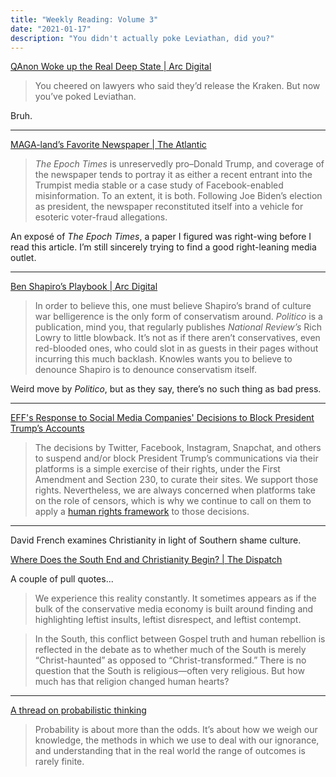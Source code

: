 ```yaml
---
title: "Weekly Reading: Volume 3"
date: "2021-01-17"
description: "You didn't actually poke Leviathan, did you?"
---
```


[QAnon Woke up the Real Deep State | Arc Digital](https://arcdigital.media/qanon-woke-up-the-real-deep-state-72bbfcb79488)

> You cheered on lawyers who said they’d release the Kraken. But now you’ve poked Leviathan.

Bruh.

- - -

[MAGA-land’s Favorite Newspaper | The Atlantic](https://www.theatlantic.com/politics/archive/2021/01/inside-the-epoch-times-a-mysterious-pro-trump-newspaper/617645/)

> *The Epoch Times* is unreservedly pro–Donald Trump, and coverage of the newspaper tends to portray it as either a recent entrant into the Trumpist media stable or a case study of Facebook-enabled misinformation. To an extent, it is both. Following Joe Biden’s election as president, the newspaper reconstituted itself into a vehicle for esoteric voter-fraud allegations.

An exposé of *The Epoch Times*, a paper I figured was right-wing before I read this article. I’m still sincerely trying to find a good right-leaning media outlet. 

- - -

[Ben Shapiro’s Playbook | Arc Digital](https://arcdigital.media/ben-shapiros-playbook-6f76470b8bdc)

> In order to believe this, one must believe Shapiro’s brand of culture war belligerence is the only form of conservatism around. *Politico* is a publication, mind you, that regularly publishes *National Review’s* Rich Lowry to little blowback. It’s not as if there aren’t conservatives, even red-blooded ones, who could slot in as guests in their pages without incurring this much backlash. Knowles wants you to believe to denounce Shapiro is to denounce conservatism itself.

Weird move by *Politico*, but as they say, there’s no such thing as bad press. 

- - -

[EFF's Response to Social Media Companies' Decisions to Block President Trump’s Accounts](https://www.eff.org/deeplinks/2021/01/eff-response-social-media-companies-decision-block-president-trumps-accounts)

> The decisions by Twitter, Facebook, Instagram, Snapchat, and others to suspend and/or block President Trump’s communications via their platforms is a simple exercise of their rights, under the First Amendment and Section 230, to curate their sites. We support those rights. Nevertheless, we are always concerned when platforms take on the role of censors, which is why we continue to call on them to apply a [human rights framework](https://www.eff.org/deeplinks/2018/11/eff-court-remedy-bad-content-moderation-isnt-give-government-more-power-control) to those decisions.

- - -

David French examines Christianity in light of Southern shame culture. 

[Where Does the South End and Christianity Begin? | The Dispatch](https://frenchpress.thedispatch.com/p/where-does-the-south-end-and-christianity)

A couple of pull quotes...

> We experience this reality constantly. It sometimes appears as if the bulk of the conservative media economy is built around finding and highlighting leftist insults, leftist disrespect, and leftist contempt.

> In the South, this conflict between Gospel truth and human rebellion is reflected in the debate as to whether much of the South is merely “Christ-haunted” as opposed to “Christ-transformed.” There is no question that the South is religious—often very religious. But how much has that religion changed human hearts?

- - -

[A thread on probabilistic thinking](https://threadreaderapp.com/thread/1332340450372575234.html)

> Probability is about more than the odds. It’s about how we weigh our knowledge, the methods in which we use to deal with our ignorance, and understanding that in the real world the range of outcomes is rarely finite.
